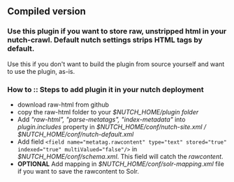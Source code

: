 ## Compiled version
### Use this plugin if you want to store raw, unstripped html in your nutch-crawl. Default nutch settings strips HTML tags by default. 
Use this if you don't want to build the plugin from source yourself and want to use the plugin, as-is.
### How to :: Steps to add plugin it in your nutch deployment
- download raw-html from github
- copy the raw-html folder to your *$NUTCH_HOME/plugin folder*
- Add *"raw-html", "parse-metatags", "index-metadata"* into *plugin.includes* property in *$NUTCH_HOME/conf/nutch-site.xml / $NUTCH_HOME/conf/nutch-default.xml*
- Add field ```<field name="metatag.rawcontent" type="text" stored="true" indexed="true" multiValued="false"/>``` in *$NUTCH_HOME/conf/schema.xml*. This field will catch the *rawcontent*.
- **OPTIONAL** Add mapping in *$NUTCH_HOME/conf/solr-mapping.xml* file if you want to save the rawcontent to Solr.
